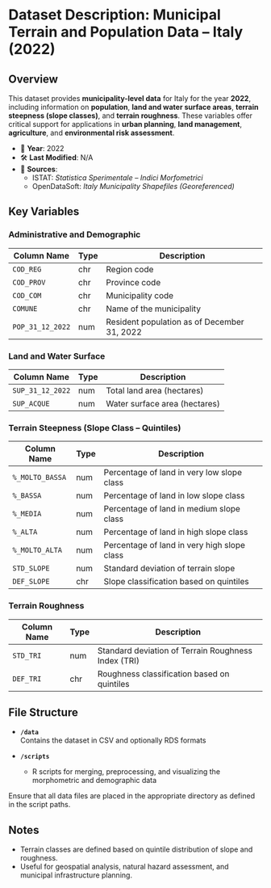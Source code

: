 # Dataset Description: Municipal Terrain and Population Data – Italy (2022)

## Overview

This dataset provides **municipality-level data** for Italy for the year **2022**, including information on **population**, **land and water surface areas**, **terrain steepness (slope classes)**, and **terrain roughness**. These variables offer critical support for applications in **urban planning**, **land management**, **agriculture**, and **environmental risk assessment**.

- 📅 **Year**: 2022  
- 🛠 **Last Modified**: N/A  
- 🔗 **Sources**:  
  - ISTAT: *Statistica Sperimentale – Indici Morfometrici*  
  - OpenDataSoft: *Italy Municipality Shapefiles (Georeferenced)*

## Key Variables

### Administrative and Demographic

| Column Name    | Type   | Description                                      |
|----------------|--------|--------------------------------------------------|
| `COD_REG`      | chr    | Region code                                      |
| `COD_PROV`     | chr    | Province code                                    |
| `COD_COM`      | chr    | Municipality code                                |
| `COMUNE`       | chr    | Name of the municipality                         |
| `POP_31_12_2022` | num  | Resident population as of December 31, 2022      |

### Land and Water Surface

| Column Name      | Type   | Description                                 |
|------------------|--------|---------------------------------------------|
| `SUP_31_12_2022` | num    | Total land area (hectares)                  |
| `SUP_ACQUE`      | num    | Water surface area (hectares)               |

### Terrain Steepness (Slope Class – Quintiles)

| Column Name     | Type   | Description                                         |
|-----------------|--------|-----------------------------------------------------|
| `%_MOLTO_BASSA` | num    | Percentage of land in very low slope class          |
| `%_BASSA`       | num    | Percentage of land in low slope class               |
| `%_MEDIA`       | num    | Percentage of land in medium slope class            |
| `%_ALTA`        | num    | Percentage of land in high slope class              |
| `%_MOLTO_ALTA`  | num    | Percentage of land in very high slope class         |
| `STD_SLOPE`     | num    | Standard deviation of terrain slope                 |
| `DEF_SLOPE`     | chr    | Slope classification based on quintiles             |

### Terrain Roughness

| Column Name     | Type   | Description                                         |
|-----------------|--------|-----------------------------------------------------|
| `STD_TRI`       | num    | Standard deviation of Terrain Roughness Index (TRI) |
| `DEF_TRI`       | chr    | Roughness classification based on quintiles         |

## File Structure

- **`/data`**  
  Contains the dataset in CSV and optionally RDS formats

- **`/scripts`**  
  - R scripts for merging, preprocessing, and visualizing the morphometric and demographic data

Ensure that all data files are placed in the appropriate directory as defined in the script paths.

## Notes

- Terrain classes are defined based on quintile distribution of slope and roughness.
- Useful for geospatial analysis, natural hazard assessment, and municipal infrastructure planning.

